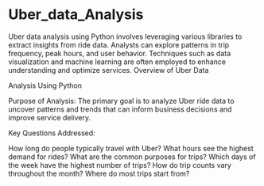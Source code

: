 # Uber_data_Analysis
Uber data analysis using Python involves leveraging various libraries to extract insights from ride data. Analysts can explore patterns in trip frequency, peak hours, and user behavior. Techniques such as data visualization and machine learning are often employed to enhance understanding and optimize services. Overview of Uber Data


Analysis Using Python

Purpose of Analysis: The primary goal is to analyze Uber ride data to uncover patterns and trends that can inform business decisions and improve service delivery.

Key Questions Addressed:

How long do people typically travel with Uber?
What hours see the highest demand for rides?
What are the common purposes for trips?
Which days of the week have the highest number of trips?
How do trip counts vary throughout the month?
Where do most trips start from?
